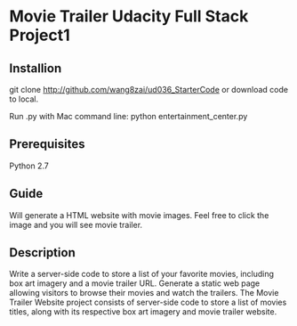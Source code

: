 # Movie Trailer Udacity Full Stack Project1

## Installion
git clone http://github.com/wang8zai/ud036_StarterCode or download code to local.

Run .py with Mac command line:
python entertainment_center.py

## Prerequisites
Python 2.7

## Guide
Will generate a HTML website with movie images. Feel free to click the image and you will see movie trailer.

## Description
Write a server-side code to store a list of your favorite movies, including box art imagery and a movie trailer URL. Generate a static web page allowing visitors to browse their movies and watch the trailers.
The Movie Trailer Website project consists of server-side code to store a list of movies titles, along with its respective box art imagery and movie trailer website.

